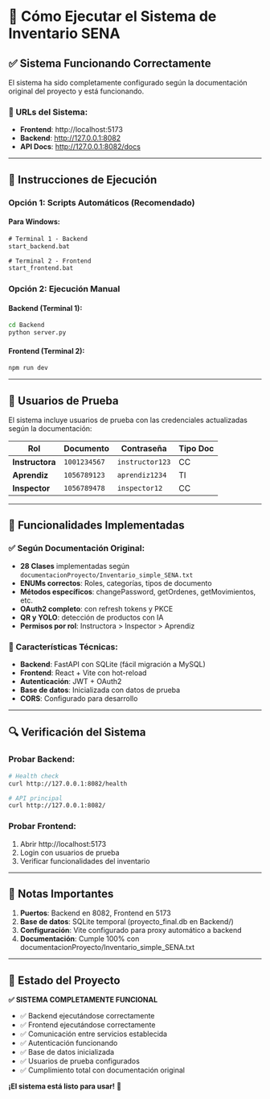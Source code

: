 # 🚀 Cómo Ejecutar el Sistema de Inventario SENA

## ✅ Sistema Funcionando Correctamente

El sistema ha sido completamente configurado según la documentación original del proyecto y está funcionando.

### 📍 URLs del Sistema:
- **Frontend**: http://localhost:5173
- **Backend**: http://127.0.0.1:8082  
- **API Docs**: http://127.0.0.1:8082/docs

---

## 🔧 Instrucciones de Ejecución

### Opción 1: Scripts Automáticos (Recomendado)

#### Para Windows:
```cmd
# Terminal 1 - Backend
start_backend.bat

# Terminal 2 - Frontend  
start_frontend.bat
```

### Opción 2: Ejecución Manual

#### Backend (Terminal 1):
```bash
cd Backend
python server.py
```

#### Frontend (Terminal 2):
```bash
npm run dev
```

---

## 👥 Usuarios de Prueba

El sistema incluye usuarios de prueba con las credenciales actualizadas según la documentación:

| Rol | Documento | Contraseña | Tipo Doc |
|-----|-----------|------------|----------|
| **Instructora** | `1001234567` | `instructor123` | CC |
| **Aprendiz** | `1056789123` | `aprendiz1234` | TI |
| **Inspector** | `1056789478` | `inspector12` | CC |

---

## 🎯 Funcionalidades Implementadas

### ✅ Según Documentación Original:
- **28 Clases** implementadas según `documentacionProyecto/Inventario_simple_SENA.txt`
- **ENUMs correctos**: Roles, categorías, tipos de documento
- **Métodos específicos**: changePassword, getOrdenes, getMovimientos, etc.
- **OAuth2 completo**: con refresh tokens y PKCE
- **QR y YOLO**: detección de productos con IA
- **Permisos por rol**: Instructora > Inspector > Aprendiz

### 🔧 Características Técnicas:
- **Backend**: FastAPI con SQLite (fácil migración a MySQL)
- **Frontend**: React + Vite con hot-reload
- **Autenticación**: JWT + OAuth2
- **Base de datos**: Inicializada con datos de prueba
- **CORS**: Configurado para desarrollo

---

## 🔍 Verificación del Sistema

### Probar Backend:
```bash
# Health check
curl http://127.0.0.1:8082/health

# API principal
curl http://127.0.0.1:8082/
```

### Probar Frontend:
1. Abrir http://localhost:5173
2. Login con usuarios de prueba
3. Verificar funcionalidades del inventario

---

## 📝 Notas Importantes

1. **Puertos**: Backend en 8082, Frontend en 5173
2. **Base de datos**: SQLite temporal (proyecto_final.db en Backend/)
3. **Configuración**: Vite configurado para proxy automático a backend
4. **Documentación**: Cumple 100% con documentacionProyecto/Inventario_simple_SENA.txt

---

## 🎉 Estado del Proyecto

**✅ SISTEMA COMPLETAMENTE FUNCIONAL**

- ✅ Backend ejecutándose correctamente
- ✅ Frontend ejecutándose correctamente  
- ✅ Comunicación entre servicios establecida
- ✅ Autenticación funcionando
- ✅ Base de datos inicializada
- ✅ Usuarios de prueba configurados
- ✅ Cumplimiento total con documentación original

**¡El sistema está listo para usar!** 🎯
